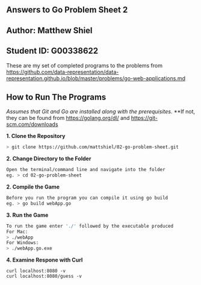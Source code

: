 ## Answers to Go Problem Sheet 2
## Author: Matthew Shiel 
## Student ID: G00338622

These are my set of completed programs to the problems from https://github.com/data-representation/data-representation.github.io/blob/master/problems/go-web-applications.md
## How to Run The Programs

*Assumes that Git and Go are installed along with the prerequisites.*
**If not, they can be found from https://golang.org/dl/ and https://git-scm.com/downloads 

**1. Clone the Repository**
```bash
> git clone https://github.com/mattshiel/02-go-problem-sheet.git
```
**2. Change Directory to the Folder**

```bash
Open the terminal/command line and navigate into the folder 
eg. > cd 02-go-problem-sheet
```

**2. Compile the Game**

```bash
Before you run the program you can compile it using go build 
eg. > go build webApp.go
```

**3. Run the Game**

```bash
To run the game enter './' followed by the executable produced
For Mac:
> ./webApp
For Windows:
> ./webApp.go.exe
```

**4. Examine Respone with Curl**

```curl
curl localhost:8080 -v
curl localhost:8080/guess -v
```